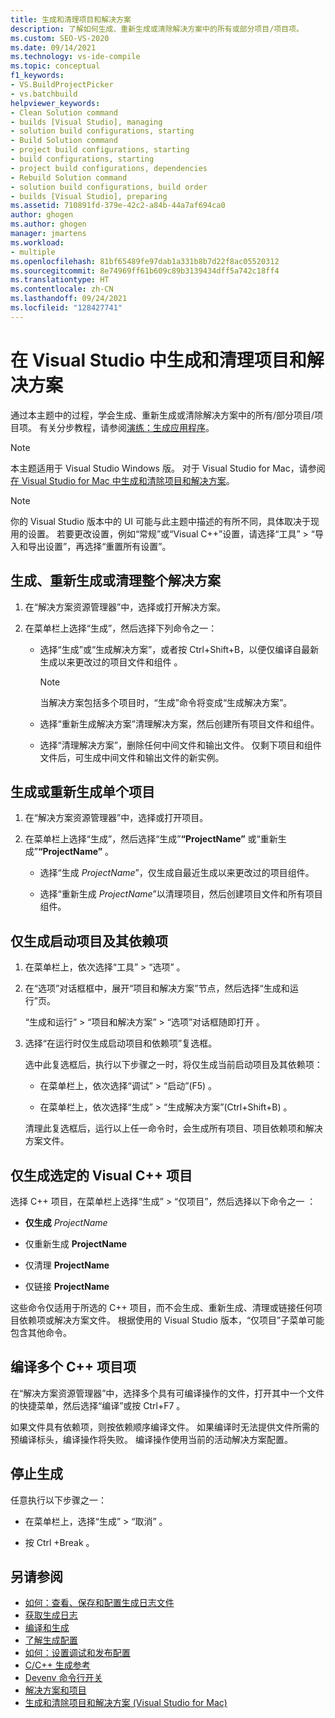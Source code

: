 ```yaml
---
title: 生成和清理项目和解决方案
description: 了解如何生成、重新生成或清除解决方案中的所有或部分项目/项目项。
ms.custom: SEO-VS-2020
ms.date: 09/14/2021
ms.technology: vs-ide-compile
ms.topic: conceptual
f1_keywords:
- VS.BuildProjectPicker
- vs.batchbuild
helpviewer_keywords:
- Clean Solution command
- builds [Visual Studio], managing
- solution build configurations, starting
- Build Solution command
- project build configurations, starting
- build configurations, starting
- project build configurations, dependencies
- Rebuild Solution command
- solution build configurations, build order
- builds [Visual Studio], preparing
ms.assetid: 710891fd-379e-42c2-a84b-44a7af694ca0
author: ghogen
ms.author: ghogen
manager: jmartens
ms.workload:
- multiple
ms.openlocfilehash: 81bf65489fe97dab1a331b8b7d22f8ac05520312
ms.sourcegitcommit: 8e74969ff61b609c89b3139434dff5a742c18ff4
ms.translationtype: HT
ms.contentlocale: zh-CN
ms.lasthandoff: 09/24/2021
ms.locfileid: "128427741"
---
```

# <a name="build-and-clean-projects-and-solutions-in-visual-studio"></a>在 Visual Studio 中生成和清理项目和解决方案

通过本主题中的过程，学会生成、重新生成或清除解决方案中的所有/部分项目/项目项。 有关分步教程，请参阅[演练：生成应用程序](../ide/walkthrough-building-an-application.md)。

> [!NOTE]
> 本主题适用于 Visual Studio  Windows 版。 对于 Visual Studio for Mac，请参阅[在 Visual Studio for Mac 中生成和清除项目和解决方案](/visualstudio/mac/building-and-cleaning-projects-and-solutions)。

> [!NOTE]
> 你的 Visual Studio 版本中的 UI 可能与此主题中描述的有所不同，具体取决于现用的设置。 若要更改设置，例如“常规”或“Visual C++”设置，请选择“工具” > “导入和导出设置”，再选择“重置所有设置”。

## <a name="to-build-rebuild-or-clean-an-entire-solution"></a>生成、重新生成或清理整个解决方案

1. 在“解决方案资源管理器”中，选择或打开解决方案。

2. 在菜单栏上选择“生成”，然后选择下列命令之一：

    - 选择“生成”或“生成解决方案”，或者按 Ctrl+Shift+B，以便仅编译自最新生成以来更改过的项目文件和组件    。

        > [!NOTE]
        > 当解决方案包括多个项目时，“生成”命令将变成“生成解决方案”。

    - 选择“重新生成解决方案”清理解决方案，然后创建所有项目文件和组件。

    - 选择“清理解决方案”，删除任何中间文件和输出文件。 仅剩下项目和组件文件后，可生成中间文件和输出文件的新实例。

## <a name="to-build-or-rebuild-a-single-project"></a>生成或重新生成单个项目

1. 在“解决方案资源管理器”中，选择或打开项目。

2. 在菜单栏上选择“生成”，然后选择“生成”**“ProjectName”** 或“重新生成”**“ProjectName”** 。

    - 选择“生成  *ProjectName*”，仅生成自最近生成以来更改过的项目组件。

    - 选择“重新生成  *ProjectName*”以清理项目，然后创建项目文件和所有项目组件。

## <a name="to-build-only-the-startup-project-and-its-dependencies"></a>仅生成启动项目及其依赖项

1. 在菜单栏上，依次选择“工具” > “选项” 。

2. 在“选项”对话框框中，展开“项目和解决方案”节点，然后选择“生成和运行”页。

     “生成和运行” > “项目和解决方案” > “选项”对话框随即打开  。

3. 选择“在运行时仅生成启动项目和依赖项”复选框。

     选中此复选框后，执行以下步骤之一时，将仅生成当前启动项目及其依赖项：

    - 在菜单栏上，依次选择“调试” > “启动”(F5)  。

    - 在菜单栏上，依次选择“生成” > “生成解决方案”(Ctrl+Shift+B)    。

    清理此复选框后，运行以上任一命令时，会生成所有项目、项目依赖项和解决方案文件。

## <a name="to-build-only-the-selected-visual-c-project"></a>仅生成选定的 Visual C++ 项目

选择 C++ 项目，在菜单栏上选择“生成” > “仅项目”，然后选择以下命令之一 ：

- **仅生成** *ProjectName*

- 仅重新生成 **ProjectName** 

- 仅清理 **ProjectName** 

- 仅链接 **ProjectName** 

这些命令仅适用于所选的 C++ 项目，而不会生成、重新生成、清理或链接任何项目依赖项或解决方案文件。 根据使用的 Visual Studio 版本，“仅项目”子菜单可能包含其他命令。

## <a name="to-compile-multiple-c-project-items"></a>编译多个 C++ 项目项

在“解决方案资源管理器”中，选择多个具有可编译操作的文件，打开其中一个文件的快捷菜单，然后选择“编译”或按 Ctrl+F7   。

如果文件具有依赖项，则按依赖顺序编译文件。 如果编译时无法提供文件所需的预编译标头，编译操作将失败。 编译操作使用当前的活动解决方案配置。

## <a name="to-stop-a-build"></a>停止生成

任意执行以下步骤之一：

- 在菜单栏上，选择“生成” > “取消” 。

- 按 Ctrl +Break 。

## <a name="see-also"></a>另请参阅

- [如何：查看、保存和配置生成日志文件](../ide/how-to-view-save-and-configure-build-log-files.md)
- [获取生成日志](../msbuild/obtaining-build-logs-with-msbuild.md)
- [编译和生成](../ide/compiling-and-building-in-visual-studio.md)
- [了解生成配置](../ide/understanding-build-configurations.md)
- [如何：设置调试和发布配置](../debugger/how-to-set-debug-and-release-configurations.md)
- [C/C++ 生成参考](/cpp/build/reference/c-cpp-building-reference)
- [Devenv 命令行开关](../ide/reference/devenv-command-line-switches.md)
- [解决方案和项目](../ide/solutions-and-projects-in-visual-studio.md)
- [生成和清除项目和解决方案 (Visual Studio for Mac)](/visualstudio/mac/building-and-cleaning-projects-and-solutions)
